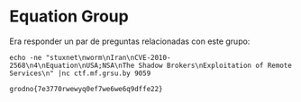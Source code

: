 # Equation Group

Era responder un par de preguntas relacionadas con este grupo:

```
echo -ne "stuxnet\nworm\nIran\nCVE-2010-2568\n4\nEquation\nUSA;NSA\nThe Shadow Brokers\nExploitation of Remote Services\n" |nc ctf.mf.grsu.by 9059
```

`grodno{7e3770rwewyq0ef7we6we6q9dffe22}`
